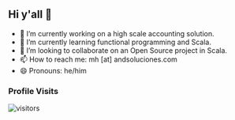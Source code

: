 ## Hi y'all 👋

- 🔭 I’m currently working on a high scale accounting solution. 
- 🌱 I’m currently learning functional programming and Scala.
- 👯 I’m looking to collaborate on an Open Source project in Scala.
- 📫 How to reach me: mh [at] andsoluciones.com
- 😄 Pronouns: he/him

### Profile Visits

![visitors](https://visitor-badge.glitch.me/badge?page_id=mhernandezve)
